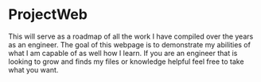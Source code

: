 # ProjectWeb
This will serve as a roadmap of all the work I have compiled over the years as an engineer. The goal of this webpage is to demonstrate my abilities of what I am capable of as well how I learn. If you are an engineer that is looking to grow and finds my files or knowledge helpful feel free to take what you want. 
